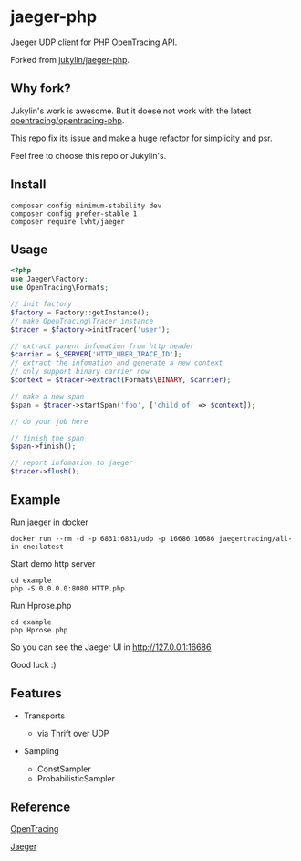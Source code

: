 # jaeger-php

Jaeger UDP client for PHP OpenTracing API.

Forked from [jukylin/jaeger-php](https://github.com/jukylin/jaeger-php).

## Why fork?

Jukylin's work is awesome. But it doese not work with the latest [opentracing/opentracing-php](https://github.com/opentracing/opentracing-php).

This repo fix its issue and make a huge refactor for simplicity and psr.

Feel free to choose this repo or Jukylin's.

## Install

```
composer config minimum-stability dev
composer config prefer-stable 1
composer require lvht/jaeger
```

## Usage
```php
<?php
use Jaeger\Factory;
use OpenTracing\Formats;

// init factory
$factory = Factory::getInstance();
// make OpenTracing\Tracer instance
$tracer = $factory->initTracer('user');

// extract parent infomation from http header
$carrier = $_SERVER['HTTP_UBER_TRACE_ID'];
// extract the infomation and generate a new context
// only support binary carrier now
$context = $tracer->extract(Formats\BINARY, $carrier);

// make a new span
$span = $tracer->startSpan('foo', ['child_of' => $context]);

// do your job here

// finish the span
$span->finish();

// report infomation to jaeger
$tracer->flush();
```

## Example

Run jaeger in docker

```
docker run --rm -d -p 6831:6831/udp -p 16686:16686 jaegertracing/all-in-one:latest
```

Start demo http server

```
cd example
php -S 0.0.0.0:8080 HTTP.php
```

Run Hprose.php

```
cd example
php Hprose.php
```

So you can see the Jaeger UI in http://127.0.0.1:16686

Good luck :)

## Features

- Transports
    - via Thrift over UDP

- Sampling
    - ConstSampler
    - ProbabilisticSampler

## Reference

[OpenTracing](http://opentracing.io/)

[Jaeger](https://uber.github.io/jaeger/)
